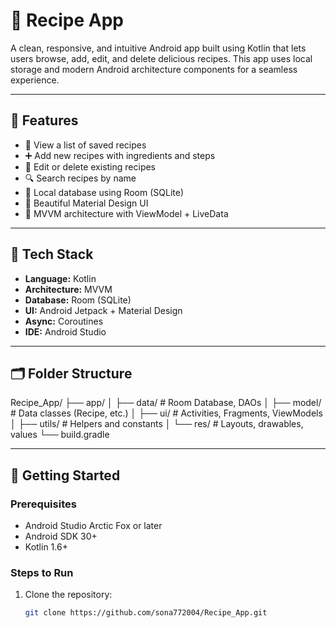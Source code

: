 # 🍲 Recipe App

A clean, responsive, and intuitive Android app built using Kotlin that lets users browse, add, edit, and delete delicious recipes. This app uses local storage and modern Android architecture components for a seamless experience.

---

## 🚀 Features

- 🧾 View a list of saved recipes
- ➕ Add new recipes with ingredients and steps
- 📝 Edit or delete existing recipes
- 🔍 Search recipes by name
- 💾 Local database using Room (SQLite)
- 📱 Beautiful Material Design UI
- 🧠 MVVM architecture with ViewModel + LiveData

---

## 🧰 Tech Stack

- **Language:** Kotlin  
- **Architecture:** MVVM  
- **Database:** Room (SQLite)  
- **UI:** Android Jetpack + Material Design  
- **Async:** Coroutines  
- **IDE:** Android Studio

---

## 🗂️ Folder Structure

Recipe_App/
├── app/
│ ├── data/ # Room Database, DAOs
│ ├── model/ # Data classes (Recipe, etc.)
│ ├── ui/ # Activities, Fragments, ViewModels
│ ├── utils/ # Helpers and constants
│ └── res/ # Layouts, drawables, values
└── build.gradle


---

## 📲 Getting Started

### Prerequisites

- Android Studio Arctic Fox or later
- Android SDK 30+
- Kotlin 1.6+

### Steps to Run

1. Clone the repository:
   ```bash
   git clone https://github.com/sona772004/Recipe_App.git

